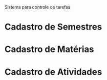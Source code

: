 Sistema para controle de tarefas

# Cadastro de Semestres 
# Cadastro de Matérias 
# Cadastro de Atividades